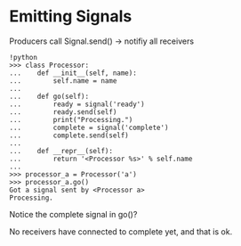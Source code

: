 # Emitting Signals

Producers call Signal.send() -> notifiy all receivers

    !python
    >>> class Processor:
    ...    def __init__(self, name):
    ...        self.name = name
    ...
    ...    def go(self):
    ...        ready = signal('ready')
    ...        ready.send(self)
    ...        print("Processing.")
    ...        complete = signal('complete')
    ...        complete.send(self)
    ...
    ...    def __repr__(self):
    ...        return '<Processor %s>' % self.name
    ...
    >>> processor_a = Processor('a')
    >>> processor_a.go()
    Got a signal sent by <Processor a>
    Processing.

Notice the complete signal in go()? 

No receivers have connected to complete yet, and that is ok.